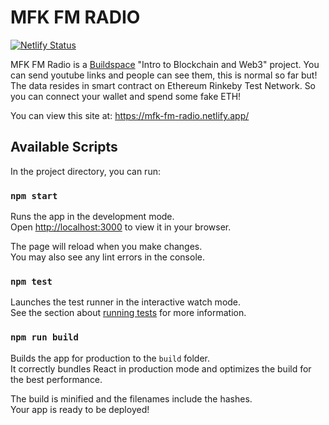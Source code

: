 # MFK FM RADIO
[![Netlify Status](https://api.netlify.com/api/v1/badges/be4a9731-e0ca-4d42-973e-5facc096bd10/deploy-status)](https://app.netlify.com/sites/mfk-fm-radio/deploys)

MFK FM Radio is a [Buildspace](https://buildspace.so/) "Intro to Blockchain and Web3" project. You can send youtube links and people can see them, this is normal so far but! The data resides in smart contract on Ethereum Rinkeby Test Network. So you can connect your wallet and spend some fake ETH!  

You can view this site at: https://mfk-fm-radio.netlify.app/

## Available Scripts

In the project directory, you can run:

### `npm start`

Runs the app in the development mode.\
Open [http://localhost:3000](http://localhost:3000) to view it in your browser.

The page will reload when you make changes.\
You may also see any lint errors in the console.

### `npm test`

Launches the test runner in the interactive watch mode.\
See the section about [running tests](https://facebook.github.io/create-react-app/docs/running-tests) for more information.

### `npm run build`

Builds the app for production to the `build` folder.\
It correctly bundles React in production mode and optimizes the build for the best performance.

The build is minified and the filenames include the hashes.\
Your app is ready to be deployed!
